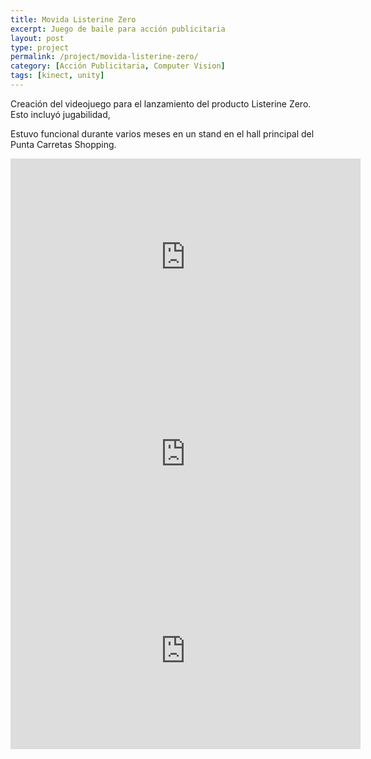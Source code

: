 ```yaml
---
title: Movida Listerine Zero
excerpt: Juego de baile para acción publicitaria
layout: post
type: project
permalink: /project/movida-listerine-zero/
category: [Acción Publicitaria, Computer Vision]
tags: [kinect, unity]
---
```


Creación del videojuego para el lanzamiento del producto Listerine Zero. Esto incluyó jugabilidad, 

Estuvo funcional durante varios meses en un stand en el hall principal del Punta Carretas Shopping.

<iframe width="560" height="315" src="https://www.youtube.com/embed/a-XuDzwjvLU" frameborder="0" allow="accelerometer; autoplay; encrypted-media; gyroscope; picture-in-picture" allowfullscreen></iframe>

<iframe width="560" height="315" src="https://www.youtube.com/embed/glvT5gq4BBU" frameborder="0" allow="accelerometer; autoplay; encrypted-media; gyroscope; picture-in-picture" allowfullscreen></iframe>

<iframe width="560" height="315" src="https://www.youtube.com/embed/p5MFK98_IP0" frameborder="0" allow="accelerometer; autoplay; encrypted-media; gyroscope; picture-in-picture" allowfullscreen></iframe>